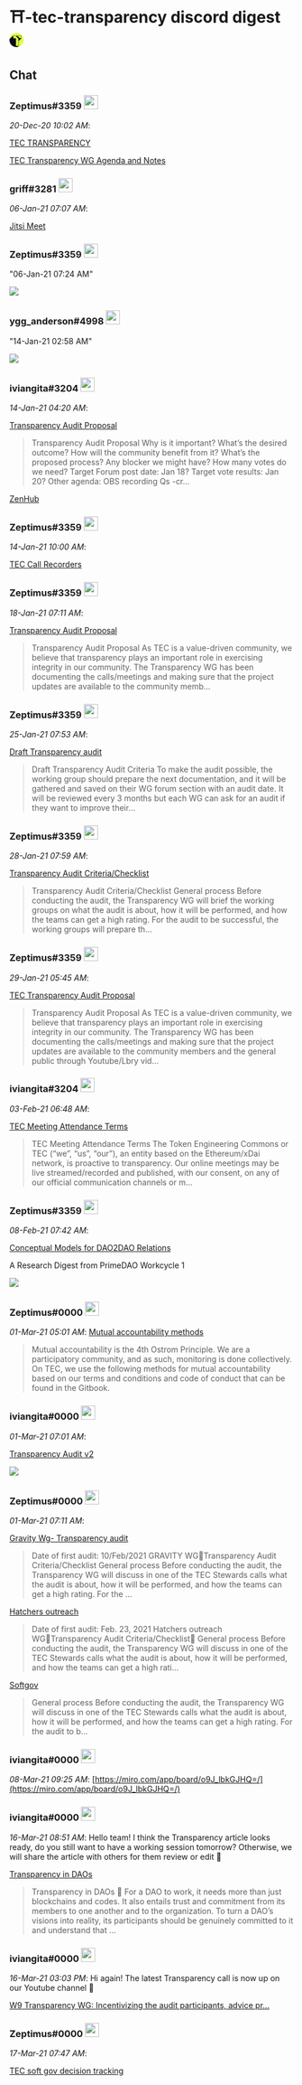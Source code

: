 # ⛩-tec-transparency discord digest <img src="https://github.com/CommonsBuild/tec-branding-assets/blob/main/Logo/Icon/TEC%20Icon%20Color@2x.png?raw=true"  width="25" height="25" /></h3>



## Chat


<h3>Zeptimus#3359  <img src="https://cdn.discordapp.com/avatars/183879548394274816/5e45f3338bd1b9a2a524cde1083166f6.png" width="25" height="25" /></h3>

_20-Dec-20 10:02 AM_:	

[TEC TRANSPARENCY](https://docs.google.com/document/d/19-YlxdBuivR6qwSTPvlSP6kSLExUDSYT5frp7qaArFI/edit)

[TEC Transparency WG Agenda and Notes](https://docs.google.com/document/d/1jbuqlIXd3s9gRwXbT9ND0zUbE0MaEP9EyO6sHY46iOY/edit)


<h3>griff#3281  <img src="https://cdn.discordapp.com/avatars/395673197615513600/29a506011b5a6221f234c9ba91de6ef1.png" width="25" height="25" /></h3>

_06-Jan-21 07:07 AM_:	

[Jitsi Meet](https://breakout.interspace.chat/TECTransparency)


<h3>Zeptimus#3359  <img src="https://cdn.discordapp.com/avatars/183879548394274816/5e45f3338bd1b9a2a524cde1083166f6.png" width="25" height="25" /></h3>

"06-Jan-21 07:24 AM"

![](https://cdn.discordapp.com/attachments/789832846138802186/796353546673061938/sddsad.png)


<h3>ygg_anderson#4998  <img src="https://cdn.discordapp.com/avatars/659828514924658688/dd3da91acbb1b0a8f23b7547a0556653.png" width="25" height="25" /></h3>

"14-Jan-21 02:58 AM"

![](https://cdn.discordapp.com/attachments/789832846138802186/799185581946044426/unknown.png)

<h3>iviangita#3204  <img src="https://cdn.discordapp.com/avatars/753834288511713303/2b9aeb36c77fca9d1adb8c8d27cc7499.png" width="25" height="25" /></h3>

_14-Jan-21 04:20 AM_:	

[Transparency Audit Proposal](https://docs.google.com/document/d/1dkWN7r_vlmwoCv8ylFl5jwhBD37SQndCp4vdhtGyYvY/edit?usp=sharing)
> Transparency Audit Proposal  Why is it important? What’s the desired outcome? How will the community benefit from it? What’s the proposed process? Any blocker we might have? How many votes do we need? Target Forum post date: Jan 18? Target vote results: Jan 20?  Other agenda: OBS recording Qs -cr...

[ZenHub](https://app.zenhub.com/workspaces/tec-coordination-workspace-5fad0d3fbbe4da0011c2f40d/issues/commonsbuild/coordination/313)

<h3>Zeptimus#3359  <img src="https://cdn.discordapp.com/avatars/183879548394274816/5e45f3338bd1b9a2a524cde1083166f6.png" width="25" height="25" /></h3>

_14-Jan-21 10:00 AM_:	

[TEC Call Recorders](https://docs.google.com/spreadsheets/d/112KJwcH0cF87wlKJa5g9Ob5Rtj2Axp0jNs14yP8tbVs/edit)

<h3>Zeptimus#3359  <img src="https://cdn.discordapp.com/avatars/183879548394274816/5e45f3338bd1b9a2a524cde1083166f6.png" width="25" height="25" /></h3>

_18-Jan-21 07:11 AM_:	

[Transparency Audit Proposal](https://docs.google.com/document/d/1dkWN7r_vlmwoCv8ylFl5jwhBD37SQndCp4vdhtGyYvY/edit)
> Transparency Audit Proposal  As TEC is a value-driven community, we believe that transparency plays an important role in exercising integrity in our community. The Transparency WG has been documenting the calls/meetings and making sure that the project updates are available to the community memb...

<h3>Zeptimus#3359  <img src="https://cdn.discordapp.com/avatars/183879548394274816/5e45f3338bd1b9a2a524cde1083166f6.png" width="25" height="25" /></h3>

_25-Jan-21 07:53 AM_:	

[Draft Transparency audit](https://docs.google.com/document/d/1MfvY8nm3hHgBsYkX2sP3yFSlhuAUp3z3mOIoLCADcQw/edit)
> Draft Transparency Audit Criteria  To make the audit possible, the working group should prepare the next documentation, and it will be gathered and saved on their WG forum section with an audit date. It will be reviewed every 3 months but each WG can ask for an audit if they want to improve their...


<h3>Zeptimus#3359  <img src="https://cdn.discordapp.com/avatars/183879548394274816/5e45f3338bd1b9a2a524cde1083166f6.png" width="25" height="25" /></h3>

_28-Jan-21 07:59 AM_:	

[Transparency Audit Criteria/Checklist](https://docs.google.com/document/d/1qL5rOJLFF7UsioslmdZwbf6-o3jDUPaxaBtGSGhjVJQ/edit)
> Transparency Audit Criteria/Checklist  General process  Before conducting the audit, the Transparency WG will brief the working groups on what the audit is about, how it will be performed, and how the teams can get a high rating.  For the audit to be successful, the working groups will prepare th...


<h3>Zeptimus#3359  <img src="https://cdn.discordapp.com/avatars/183879548394274816/5e45f3338bd1b9a2a524cde1083166f6.png" width="25" height="25" /></h3>

_29-Jan-21 05:45 AM_:	

[TEC Transparency Audit Proposal](https://forum.tecommons.org/t/tec-transparency-audit-proposal/235)
> Transparency Audit Proposal  As TEC is a value-driven community, we believe that transparency plays an important role in exercising integrity in our community. The Transparency WG has been documenting the calls/meetings and making sure that the project updates are available to the community members and the general public through Youtube/Lbry vid...

<h3>iviangita#3204  <img src="https://cdn.discordapp.com/avatars/753834288511713303/2b9aeb36c77fca9d1adb8c8d27cc7499.png" width="25" height="25" /></h3>

_03-Feb-21 06:48 AM_:	

[TEC Meeting Attendance Terms](https://docs.google.com/document/d/1-ysqAIbqx4KY3WEiVqnX8SUVC8197cKiFdxJSWOjgLc/edit)
> TEC Meeting Attendance Terms  The Token Engineering Commons or TEC (“we”, “us”, “our”), an entity based on the Ethereum/xDai network, is proactive to transparency. Our online meetings may be live streamed/recorded and published, with our consent, on any of our official communication channels or m...

<h3>Zeptimus#3359  <img src="https://cdn.discordapp.com/avatars/183879548394274816/5e45f3338bd1b9a2a524cde1083166f6.png" width="25" height="25" /></h3>

_08-Feb-21 07:42 AM_:	

[Conceptual Models for DAO2DAO Relations](https://medium.com/primedao/conceptual-models-for-dao2dao-relations-ac2b2d3cc84d)

A Research Digest from PrimeDAO Workcycle 1

![](https://miro.medium.com/max/757/0*bPdfaFzduJa2I5ZJ)

<h3>Zeptimus#0000  <img src="https://cdn.discordapp.com/avatars/814556831031885875/469f33a1b7e0cae911b87ee677174551.png" width="25" height="25" /></h3>

_01-Mar-21 05:01 AM_:	[Mutual accountability methods](https://docs.google.com/document/d/1A-tJgOm8mUF6Fqq2MF6ukZyhChVmFF7uqKQ2feD-azs/edit)
> Mutual accountability is the 4th Ostrom Principle. We are a participatory community, and as such, monitoring is done collectively. On TEC, we use the following methods for mutual accountability based on our terms and conditions and code of conduct that can be found in the Gitbook.


<h3>iviangita#0000  <img src="https://cdn.discordapp.com/avatars/814556831031885875/a94600fc5acd9eacf7dd7b30be7000ef.png" width="25" height="25" /></h3>

_01-Mar-21 07:01 AM_:	

[Transparency Audit v2](https://docs.google.com/spreadsheets/d/1P2hbPZwdNHRfKXjz6_3iJss2e2-0KeojTu8QPuLb19s/edit)

![](https://lh3.googleusercontent.com/ZT-ZiHE3o7g1vXSr4vCp9mrQ4a-zCwxsOIKL5Xe3mewuDT0vmViXJD2yoAfBBA14gc0WdoEzyxg46Q=w1200-h630-p)

<h3>Zeptimus#0000  <img src="https://cdn.discordapp.com/avatars/814556831031885875/469f33a1b7e0cae911b87ee677174551.png" width="25" height="25" /></h3>

_01-Mar-21 07:11 AM_:	

[Gravity Wg- Transparency audit](https://docs.google.com/document/d/1EeLkV7SmyYW6Aof1qHtVu5EV4PgRTOZ7W12f0vv36ws/edit)
> Date of first audit: 10/Feb/2021 GRAVITY WGTransparency Audit Criteria/Checklist  General process  Before conducting the audit, the Transparency WG will discuss in one of the TEC Stewards calls  what the audit is about, how it will be performed, and how the teams can get a high rating.  For the ...

[Hatchers outreach](https://docs.google.com/document/d/1x_gWKJ7S6r7hbxiBffvP6p7eifVw8ROVtwbMuWz0RGs/edit)
> Date of first audit: Feb. 23, 2021 Hatchers outreach WGTransparency Audit Criteria/Checklist General process  Before conducting the audit, the Transparency WG will discuss in one of the TEC Stewards calls  what the audit is about, how it will be performed, and how the teams can get a high rati...

[Softgov](https://docs.google.com/document/d/12ie4J7WLe9oskapPxnTUX3bh5pWl5_D14dgc15aACME/edit)
> General process  Before conducting the audit, the Transparency WG will discuss in one of the TEC Stewards calls  what the audit is about, how it will be performed, and how the teams can get a high rating.  For the audit to b...


<h3>iviangita#0000  <img src="https://cdn.discordapp.com/avatars/814556831031885875/a94600fc5acd9eacf7dd7b30be7000ef.png" width="25" height="25" /></h3>

_08-Mar-21 09:25 AM_:	[https://miro.com/app/board/o9J_lbkGJHQ=/](https://miro.com/app/board/o9J_lbkGJHQ=/)


<h3>iviangita#0000  <img src="https://cdn.discordapp.com/avatars/814556831031885875/a94600fc5acd9eacf7dd7b30be7000ef.png" width="25" height="25" /></h3>

_16-Mar-21 08:51 AM_:	Hello team! I think the Transparency article looks ready, do you still want to have a working session tomorrow? Otherwise, we will share the article with others for them review or edit 🙂

[Transparency in DAOs](https://docs.google.com/document/d/1toVjBhD78RZHxyjOxQGI26eKGkpjDIzQ9ZKZ6xsuWG0/edit)
> Transparency in DAOs    For a DAO to work, it needs more than just blockchains and codes. It also entails trust and commitment from its members to one another and to the organization. To turn a DAO’s visions into reality, its participants should be genuinely committed to it and understand that ...

<h3>iviangita#0000  <img src="https://cdn.discordapp.com/avatars/814556831031885875/a94600fc5acd9eacf7dd7b30be7000ef.png" width="25" height="25" /></h3>

_16-Mar-21 03:03 PM_:	Hi again! The latest Transparency call is now up on our Youtube channel 🙂

[W9 Transparency WG: Incentivizing the audit participants, advice pr...](https://www.youtube.com/watch?v=WwmAp3uQu_4)


<h3>Zeptimus#0000  <img src="https://cdn.discordapp.com/avatars/814556831031885875/469f33a1b7e0cae911b87ee677174551.png" width="25" height="25" /></h3>

_17-Mar-21 07:47 AM_:	

[TEC soft gov decision tracking](https://docs.google.com/spreadsheets/d/12_PK_G9-gGxPOm-mdl5dlfdh9GSZGuI5gkTLkWlfNcY/edit)

